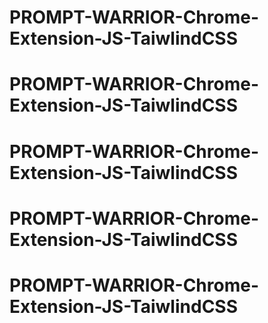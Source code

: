 # PROMPT-WARRIOR-Chrome-Extension-JS-TaiwlindCSS
# PROMPT-WARRIOR-Chrome-Extension-JS-TaiwlindCSS
# PROMPT-WARRIOR-Chrome-Extension-JS-TaiwlindCSS
# PROMPT-WARRIOR-Chrome-Extension-JS-TaiwlindCSS
# PROMPT-WARRIOR-Chrome-Extension-JS-TaiwlindCSS
